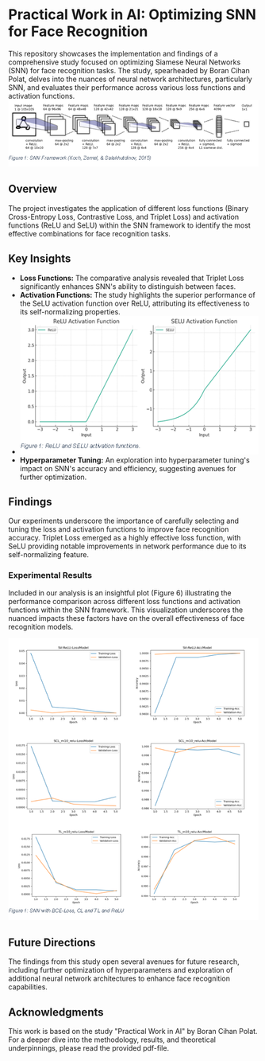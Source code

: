 # Practical Work in AI: Optimizing SNN for Face Recognition

This repository showcases the implementation and findings of a comprehensive study focused on optimizing Siamese Neural Networks (SNN) for face recognition tasks. The study, spearheaded by Boran Cihan Polat, delves into the nuances of neural network architectures, particularly SNN, and evaluates their performance across various loss functions and activation functions.
![GitHub Image](/Image/figure5.png)

## Overview

The project investigates the application of different loss functions (Binary Cross-Entropy Loss, Contrastive Loss, and Triplet Loss) and activation functions (ReLU and SeLU) within the SNN framework to identify the most effective combinations for face recognition tasks.

## Key Insights

- **Loss Functions:** The comparative analysis revealed that Triplet Loss significantly enhances SNN's ability to distinguish between faces.
- **Activation Functions:** The study highlights the superior performance of the SeLU activation function over ReLU, attributing its effectiveness to its self-normalizing properties.
- ![GitHub Image](/Image/figure4.png)
- **Hyperparameter Tuning:** An exploration into hyperparameter tuning's impact on SNN's accuracy and efficiency, suggesting avenues for further optimization.

## Findings

Our experiments underscore the importance of carefully selecting and tuning the loss and activation functions to improve face recognition accuracy. Triplet Loss emerged as a highly effective loss function, with SeLU providing notable improvements in network performance due to its self-normalizing feature.

### Experimental Results

Included in our analysis is an insightful plot (Figure 6) illustrating the performance comparison across different loss functions and activation functions within the SNN framework. This visualization underscores the nuanced impacts these factors have on the overall effectiveness of face recognition models.

![GitHub Image](/Image/figure6.png)

## Future Directions

The findings from this study open several avenues for future research, including further optimization of hyperparameters and exploration of additional neural network architectures to enhance face recognition capabilities.

## Acknowledgments

This work is based on the study "Practical Work in AI" by Boran Cihan Polat. For a deeper dive into the methodology, results, and theoretical underpinnings, please read the provided pdf-file.
